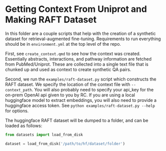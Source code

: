 # Getting Context From Uniprot and Making RAFT Dataset

In this folder are a couple scripts that help with the creation of a synthetic dataset for retrieval-augmented fine-tuning.  Requirements to run everything should be in `environment.yml` at the top level of the repo.

First, see `create_context.qmd` to see how the context was created.  Essentially abstracts, interactions, and pathway information are fetched from PubMed/Uniprot.  These are collected into a single text file that is chunked up and used as context to create synthetic QA pairs.

Second, we run the `examples/raft-dataset.py` script which constructs the RAFT dataset.  We specify the location of the context file with `--context_path`.  You will also probably need to specify your api_key for the on-prem OpenAI api given to you by RC.  If you are using a local huggingface model to extract embeddings, you will also need to provide a huggingface access token.  See `python examples/raft-dataset.py --help` for options.

The huggingface RAFT dataset will be dumped to a folder, and can be loaded as follows:

```python
from datasets import load_from_disk

dataset = load_from_disk('/path/to/hf/dataset/folder')
```
